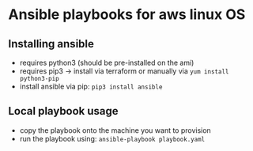 # Ansible playbooks for aws linux OS

## Installing ansible
- requires python3 (should be pre-installed on the ami)
- requires pip3 -> install via terraform or manually via `yum install python3-pip`
- install ansible via pip: `pip3 install ansible`

## Local playbook usage

- copy the playbook onto the machine you want to provision
- run the playbook using: `ansible-playbook playbook.yaml`
